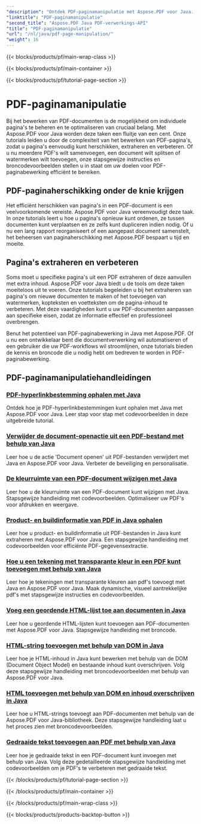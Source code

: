```yaml
---
"description": "Ontdek PDF-paginamanipulatie met Aspose.PDF voor Java. Leer hoe u moeiteloos PDF-pagina's kunt herschikken, extraheren en verbeteren."
"linktitle": "PDF-paginamanipulatie"
"second_title": "Aspose.PDF Java PDF-verwerkings-API"
"title": "PDF-paginamanipulatie"
"url": "/nl/java/pdf-page-manipulation/"
"weight": 16
---
```


{{< blocks/products/pf/main-wrap-class >}}

{{< blocks/products/pf/main-container >}}

{{< blocks/products/pf/tutorial-page-section >}}

# PDF-paginamanipulatie


Bij het bewerken van PDF-documenten is de mogelijkheid om individuele pagina's te beheren en te optimaliseren van cruciaal belang. Met Aspose.PDF voor Java worden deze taken een fluitje van een cent. Onze tutorials leiden u door de complexiteit van het bewerken van PDF-pagina's, zodat u pagina's eenvoudig kunt herschikken, extraheren en verbeteren. Of u nu meerdere PDF's wilt samenvoegen, een document wilt splitsen of watermerken wilt toevoegen, onze stapsgewijze instructies en broncodevoorbeelden stellen u in staat om uw doelen voor PDF-paginabewerking efficiënt te bereiken.

## PDF-paginaherschikking onder de knie krijgen

Het efficiënt herschikken van pagina's in een PDF-document is een veelvoorkomende vereiste. Aspose.PDF voor Java vereenvoudigt deze taak. In onze tutorials leert u hoe u pagina's opnieuw kunt ordenen, ze tussen documenten kunt verplaatsen en ze zelfs kunt dupliceren indien nodig. Of u nu een lang rapport reorganiseert of een aangepast document samenstelt, het beheersen van paginaherschikking met Aspose.PDF bespaart u tijd en moeite.

## Pagina's extraheren en verbeteren

Soms moet u specifieke pagina's uit een PDF extraheren of deze aanvullen met extra inhoud. Aspose.PDF voor Java biedt u de tools om deze taken moeiteloos uit te voeren. Onze tutorials begeleiden u bij het extraheren van pagina's om nieuwe documenten te maken of het toevoegen van watermerken, kopteksten en voetteksten om de pagina-inhoud te verbeteren. Met deze vaardigheden kunt u uw PDF-documenten aanpassen aan specifieke eisen, zodat ze informatie effectief en professioneel overbrengen.

Benut het potentieel van PDF-paginabewerking in Java met Aspose.PDF. Of u nu een ontwikkelaar bent die documentverwerking wil automatiseren of een gebruiker die uw PDF-workflows wil stroomlijnen, onze tutorials bieden de kennis en broncode die u nodig hebt om bedreven te worden in PDF-paginabewerking.

## PDF-paginamanipulatiehandleidingen
### [PDF-hyperlinkbestemming ophalen met Java](./get-pdf-hyperlink-destination-using-java/)
Ontdek hoe je PDF-hyperlinkbestemmingen kunt ophalen met Java met Aspose.PDF voor Java. Leer stap voor stap met codevoorbeelden in deze uitgebreide tutorial.
### [Verwijder de document-openactie uit een PDF-bestand met behulp van Java](./remove-document-open-action-from-pdf-file-using-java/)
Leer hoe u de actie 'Document openen' uit PDF-bestanden verwijdert met Java en Aspose.PDF voor Java. Verbeter de beveiliging en personalisatie.
### [De kleurruimte van een PDF-document wijzigen met Java](./change-color-space-of-pdf-document-using-java/)
Leer hoe u de kleurruimte van een PDF-document kunt wijzigen met Java. Stapsgewijze handleiding met codevoorbeelden. Optimaliseer uw PDF's voor afdrukken en weergave.
### [Product- en buildinformatie van PDF in Java ophalen](./get-product-and-build-information-of-pdf-in-java/)
Leer hoe u product- en buildinformatie uit PDF-bestanden in Java kunt extraheren met Aspose.PDF voor Java. Een stapsgewijze handleiding met codevoorbeelden voor efficiënte PDF-gegevensextractie.
### [Hoe u een tekening met transparante kleur in een PDF kunt toevoegen met behulp van Java](./how-to-add-drawing-with-transparent-color-in-pdf-using-java/)
Leer hoe je tekeningen met transparante kleuren aan pdf's toevoegt met Java en Aspose.PDF voor Java. Maak dynamische, visueel aantrekkelijke pdf's met stapsgewijze instructies en codevoorbeelden.
### [Voeg een geordende HTML-lijst toe aan documenten in Java](./add-html-ordered-list-into-documents-in-java/)
Leer hoe u geordende HTML-lijsten kunt toevoegen aan PDF-documenten met Aspose.PDF voor Java. Stapsgewijze handleiding met broncode.
### [HTML-string toevoegen met behulp van DOM in Java](./add-html-string-using-dom-in-java/)
Leer hoe je HTML-inhoud in Java kunt bewerken met behulp van de DOM (Document Object Model) en bestaande inhoud kunt overschrijven. Volg deze stapsgewijze handleiding met broncodevoorbeelden met behulp van Aspose.PDF voor Java.
### [HTML toevoegen met behulp van DOM en inhoud overschrijven in Java](./add-html-using-dom-and-overwrite-content-in-java/)
Leer hoe u HTML-strings toevoegt aan PDF-documenten met behulp van de Aspose.PDF voor Java-bibliotheek. Deze stapsgewijze handleiding laat u het proces zien met broncodevoorbeelden.
### [Gedraaide tekst toevoegen aan PDF met behulp van Java](./add-rotated-text-in-pdf-using-java/)
Leer hoe je gedraaide tekst in een PDF-document kunt invoegen met behulp van Java. Volg deze gedetailleerde stapsgewijze handleiding met codevoorbeelden om je PDF's te verbeteren met gedraaide tekst.

{{< /blocks/products/pf/tutorial-page-section >}}

{{< /blocks/products/pf/main-container >}}

{{< /blocks/products/pf/main-wrap-class >}}

{{< blocks/products/products-backtop-button >}}